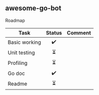 ## awesome-go-bot

Roadmap

| Task          | Status | Comment |
| ------------- | :----: | ------- |
| Basic working |   ✔️    |         |
| Unit testing  |   ⏳    |         |
| Profiling     |   ⏳    |         |
| Go doc        |   ✔️    |         |
| Readme        |   ⏳    |         |

